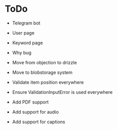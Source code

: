 # ToDo

- Telegram bot
- User page
- Keyword page
- Why bug

- Move from objection to drizzle

- Move to blobstorage system

- Validate item position everywhere
- Ensure ValidationInputError is used everywhere

- Add PDF support
- Add support for audio

- Add support for captions
